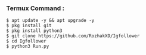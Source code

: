 ### Termux Command : 
    $ apt update -y && apt upgrade -y
    $ pkg install git
    $ pkg install python3
    $ git clone https://github.com/RozhakXD/Igfollower
    $ cd Igfollower
    $ python3 Run.py
